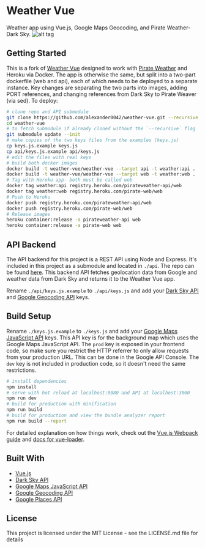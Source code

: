 ﻿# Weather Vue
Weather app using Vue.js, Google Maps Geocoding, and Pirate Weather-Dark Sky.
![alt tag](https://raw.githubusercontent.com/krestaino/weather-vue/master/static/images/og.jpg)

## Getting Started
This is a fork of [Weather Vue](https://github.com/krestaino/weather-vue) designed to work with [Pirate Weather](https://pirateweather.net) and Heroku via Docker. The app is otherwise the same, but split into a two-part dockerfile (web and api), each of which needs to be deployed to a separate instance. Key changes are separating the two parts into images, adding PORT references, and changing references from Dark Sky to Pirate Weaver (via sed). To deploy:
``` bash
# clone repo and API submodule
git clone https://github.com/alexander0042/weather-vue.git --recursive
cd weather-vue
# to fetch submodule if already cloned without the `--recursive` flag
git submodule update --init
# make copies of the two keys files from the examples (keys.js)
cp keys.js.example keys.js
cp api/keys.js.example api/keys.js
# edit the files with real keys 
# build both docker images
docker build -t weather-vue/weather-vue --target api -t weather:api .
docker build -t weather-vue/weather-vue --target web -t weather:web .
# Tag with Heroku app- both must be called web
docker tag weather:api registry.heroku.com/pirateweather-api/web
docker tag weather:web registry.heroku.com/pirate-web/web
# Push to Heroku
docker push registry.heroku.com/pirateweather-api/web
docker push registry.heroku.com/pirate-web/web
# Release images
heroku container:release -a pirateweather-api web
heroku container:release -a pirate-web web
```

## API Backend
The API backend for this project is a REST API using Node and Express. It's included in this project as a submodule and located in `./api`. The repo can be found [here](https://github.com/krestaino/weather-api). This backend API fetches geolocation data from Google and weather data from Dark Sky and returns it to the Weather Vue app.

Rename `./api/keys.js.example` to `./api/keys.js` and add your [Dark Sky API](https://darksky.net/dev/) and [Google Geocoding API](https://developers.google.com/maps/documentation/geocoding/get-api-key) keys.  

## Build Setup
Rename `./keys.js.example` to `./keys.js` and add your [Google Maps JavaScript API](https://developers.google.com/maps/documentation/javascript/get-api-key) keys. This API key is for the background map which uses the Google Maps JavaScript API. The `prod` key is exposed in your frontend code, so make sure you restrict the HTTP referrer to only allow requests from your production URL. This can be done in the Google API Console. The `dev` key is not included in production code, so it doesn't need the same restrictions.
``` bash
# install dependencies
npm install
# serve with hot reload at localhost:8080 and API at localhost:3000
npm run dev
# build for production with minification
npm run build
# build for production and view the bundle analyzer report
npm run build --report
```
For detailed explanation on how things work, check out the [Vue.js Webpack guide](http://vuejs-templates.github.io/webpack/) and [docs for vue-loader](http://vuejs.github.io/vue-loader).

## Built With
* [Vue.js](https://vuejs.org/)
* [Dark Sky API](https://darksky.net/dev/)
* [Google Maps JavaScript API](https://developers.google.com/maps/documentation/javascript/get-api-key)
* [Google Geocoding API](https://developers.google.com/maps/documentation/geocoding/get-api-key)
* [Google Places API](https://developers.google.com/places/web-service/autocomplete)

## License 
This project is licensed under the MIT License - see the LICENSE.md file for details